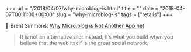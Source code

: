 +++
url = "/2018/04/07/why-microblog-is.html"
title = ""
date = "2018-04-07T00:11:00+00:00"
slug = "why-microblog-is"
tags = ["retalls"]
+++

📎 Brent Simmons: [Why Micro.blog is Not Another App.net](http://inessential.com/2018/02/01/why_micro_blog_is_not_another_app_net)

> It is not an alternative silo: instead, it’s what you build when you believe that the web itself is the great social network.
